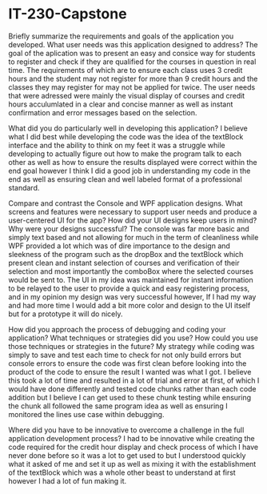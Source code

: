# IT-230-Capstone

Briefly summarize the requirements and goals of the application you developed. What user needs was this application designed to address?
  The goal of the aplication was to present an easy and consice way for students to register and check if they are qualified for the courses in question in real time. The requirements of which are to ensure each class uses 3 credit hours and the student may not register for more than 9 credit hours and the classes they may register for may not be applied for twice. The user needs that were adressed were mainly the visual display of courses and credit hours acculumlated in a clear and concise manner as well as instant confirmation and error messages based on the selection.


What did you do particularly well in developing this application?
  I believe what I did best while developing the code was the idea of the textBlock interface and the ability to think on my feet it was a struggle while developing to actually figure out how to make the program talk to each other as well as how to ensure the results displayed were correct within the end goal however I think I did a good job in understanding my code in the end as well as ensuring clean and well labeled format of a professional standard.


Compare and contrast the Console and WPF application designs. What screens and features were necessary to support user needs and produce a user-centered UI for the app? How did your UI designs keep users in mind? Why were your designs successful?
  The console was far more basic and simply text based and not allowing for much in the term of cleanliness while WPF provided a lot which was of dire importance to the design and sleekness of the program such as the dropBox and the textBlock which present clean and instant selection of courses and verification of their selection and most importantly the comboBox where the selected courses would be sent to. The UI in my idea was maintained for instant information to be relayed to the user to provide a quick and easy registering process, and in my opinion my design was very successful however, If I had my way and had more time I would add a bit more color and design to the UI itself but for a prototype it will do nicely.


How did you approach the process of debugging and coding your application? What techniques or strategies did you use? How could you use those techniques or strategies in the future?
  My strategy while coding was simply to save and test each time to check for not only build errors but console errors to ensure the code was first clean before looking into the product of the code to ensure the result I wanted was what I got. I believe this took a lot of time and resulted in a lot of trial and error at first, of which I would have done differently and tested code chunks rather than each code addition but I believe I can get used to these chunk testing while ensuring the chunk all followed the same program idea as well as ensuring I monitored the lines use case within debugging.


Where did you have to be innovative to overcome a challenge in the full application development process?
  I had to be innovative while creating the code required for the credit hour display and check process of which I have never done before so it was a lot to get used to but I understood quickly what it asked of me and set it up as well as mixing it with the establishment of the textBlock which was a whole other beast to understand at first however I had a lot of fun making it.
